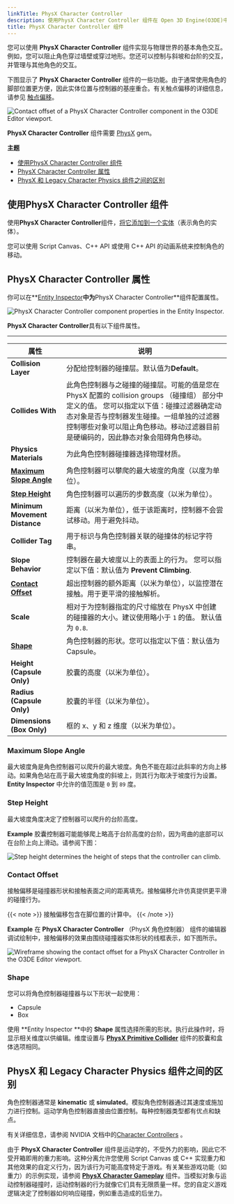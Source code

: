 ```yaml
---
linkTitle: PhysX Character Controller
description: 使用PhysX Character Controller 组件在 Open 3D Engine(O3DE)中实现基本角色交互。
title: PhysX Character Controller 组件
---
```




您可以使用 **PhysX Character Controller** 组件实现与物理世界的基本角色交互。例如，您可以阻止角色穿过墙壁或穿过地形。您还可以控制与斜坡和台阶的交互，并管理与其他角色的交互。

下图显示了 **PhysX Character Controller** 组件的一些功能。由于通常使用角色的脚部位置更方便，因此实体位置与控制器的基座重合。有关触点偏移的详细信息，请参见 [触点偏移](#contact-offset)。

![Contact offset of a PhysX Character Controller component in the O3DE Editor viewport.](/images/user-guide/component/physx/component-physx-character-controller-1.png)

**PhysX Character Controller** 组件需要 [PhysX](/docs/user-guide/gems/reference/physics/nvidia/physx/) gem。

**主题**
+ [使用PhysX Character Controller 组件](#using-the-physx-character-controller-component)
+ [PhysX Character Controller 属性](#physx-character-controller-properties)
+ [PhysX 和 Legacy Character Physics 组件之间的区别](#differences-between-physx-and-legacy-character-physics-components)

## 使用PhysX Character Controller 组件 

使用**PhysX Character Controller**组件，[将它添加到一个实体](/docs/user-guide/components/reference/#adding-components-to-an-entity)（表示角色的实体）。

您可以使用 Script Canvas、C++ API 或使用 C++ API 的动画系统来控制角色的移动。

## PhysX Character Controller 属性 

你可以在**[Entity Inspector](/docs/user-guide/editor/entity-inspector/)**中为**PhysX Character Controller**组件配置属性。

![PhysX Character Controller component properties in the Entity Inspector.](/images/user-guide/component/physx/ui-physx-character-controller-properties.png)

**PhysX Character Controller**具有以下组件属性。


****

| 属性 | 说明 |
| --- | --- |
|  **Collision Layer**  |  分配给控制器的碰撞层。默认值为**Default**。  |
|  **Collides With**  |  此角色控制器与之碰撞的碰撞层。可能的值是您在 PhysX 配置的 collision groups （碰撞组） 部分中定义的值。 您可以指定以下值：碰撞过滤器确定动态对象是否与控制器发生碰撞。一组单独的过滤器控制哪些对象可以阻止角色移动。移动过滤器目前是硬编码的，因此静态对象会阻碍角色移动。   |
|  **Physics Materials** | 为此角色控制器碰撞器选择物理材质。   |
|  **[Maximum Slope Angle](#maximum-slope-angle)**  |  角色控制器可以攀爬的最大坡度的角度（以度为单位）。   |
|  **[Step Height](#step-height)**  |  角色控制器可以遍历的步数高度（以米为单位）。   |
|  **Minimum Movement Distance**  |  距离（以米为单位），低于该距离时，控制器不会尝试移动。用于避免抖动。  |
|  **Collider Tag**  |  用于标识与角色控制器关联的碰撞体的标记字符串。  |
|  **Slope Behavior**  |  控制器在最大坡度以上的表面上的行为。 您可以指定以下值：默认值为 **Prevent Climbing**.  |
| **[Contact Offset](#contact-offset)** |  超出控制器的额外距离（以米为单位），以监控潜在接触。用于更平滑的接触解析。  |
| **Scale** |  相对于为控制器指定的尺寸缩放在 PhysX 中创建的碰撞器的大小。建议使用略小于 `1` 的值。 默认值为 `0.8`.  |
| **[Shape](#shape)** | 角色控制器的形状。您可以指定以下值：默认值为 Capsule。 |
| **Height (Capsule Only)** |  胶囊的高度（以米为单位）。  |
| **Radius (Capsule Only)** |  胶囊的半径（以米为单位）。  |
| **Dimensions (Box Only)** |  框的 x、y 和 z 维度（以米为单位）。  |

### Maximum Slope Angle 

最大坡度角是角色控制器可以爬升的最大坡度。角色不能在超过此斜率的方向上移动。如果角色站在高于最大坡度角度的斜坡上，则其行为取决于坡度行为设置。**Entity Inspector** 中允许的值范围是 `0` 到 `89` 度。

### Step Height 

最大坡度角度决定了控制器可以爬升的台阶高度。

**Example**
胶囊控制器可能能够爬上略高于台阶高度的台阶，因为弯曲的底部可以在台阶上向上滑动。请参阅下图：

![Step height determines the height of steps that the controller can climb.](/images/user-guide/component/physx/component-physx-character-controller-6.png)

### Contact Offset 

接触偏移是碰撞器形状和接触表面之间的距离填充。接触偏移允许仿真提供更平滑的碰撞行为。

{{< note >}}
接触偏移包含在脚位置的计算中。
{{< /note >}}

**Example**
在 **PhysX Character Controller** （PhysX 角色控制器） 组件的编辑器调试绘制中，接触偏移的效果由围绕碰撞器实体形状的线框表示，如下图所示。

![Wireframe showing the contact offset for a PhysX Character Controller in the O3DE Editor viewport.](/images/user-guide/component/physx/component-physx-character-controller-7.png)

### Shape 

您可以将角色控制器碰撞器与以下形状一起使用：
+ Capsule
+ Box

使用 **Entity Inspector **中的 **Shape** 属性选择所需的形状。执行此操作时，将显示相关维度以供编辑。维度设置与 **[PhysX Primitive Collider](/docs/user-guide/components/reference/physx/collider/)** 组件的胶囊和盒体选项相同。

## PhysX 和 Legacy Character Physics 组件之间的区别 

角色控制器通常是 **kinematic** 或 **simulated**。模拟角色控制器通过其速度或施加力进行控制。运动学角色控制器直接由位置控制。每种控制器类型都有优点和缺点。

有关详细信息，请参阅 NVIDIA 文档中的[Character Controllers](https://docs.nvidia.com/gameworks/content/gameworkslibrary/physx/guide/3.3.4/Manual/CharacterControllers.html) 。

由于 **PhysX Character Controller** 组件是运动学的，不受外力的影响，因此它不受开箱即用的重力影响。这种分离允许您使用 Script Canvas 或 C++ 实现重力和其他效果的自定义行为，因为该行为可能高度特定于游戏。有关某些游戏功能（如重力）的示例实现，请参阅 **[PhysX Character Gameplay](/docs/user-guide/components/reference/physx/character-gameplay/)** 组件。当模拟对象与运动控制器碰撞时，运动控制器的行为就像它们具有无限质量一样。您的自定义游戏逻辑决定了控制器如何响应碰撞，例如重击造成的后坐力。
